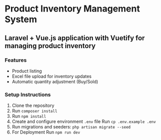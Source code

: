 # Product Inventory Management System

## Laravel + Vue.js application with Vuetify for managing product inventory

### Features

-   Product listing
-   Excel file upload for inventory updates
-   Automatic quantity adjustment (Buy/Sold)

### Setup Instructions

1. Clone the repository
2. Run `composer install`
3. Run `npm install`
4. Create and configure environment `.env` file Run `cp .env.example .env`
5. Run migrations and seeders: `php artisan migrate --seed`
6. For Deployment Run `npm run dev`
